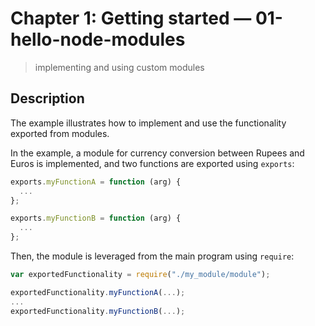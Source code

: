# Chapter 1: Getting started &mdash; 01-hello-node-modules
> implementing and using custom modules

## Description
The example illustrates how to implement and use the functionality exported from modules.

In the example, a module for currency conversion between Rupees and Euros is implemented, and two functions are exported using `exports`:
```javascript
exports.myFunctionA = function (arg) {
  ...  
};

exports.myFunctionB = function (arg) {
  ...  
};
```
Then, the module is leveraged from the main program using `require`:
```javascript
var exportedFunctionality = require("./my_module/module");

exportedFunctionality.myFunctionA(...);
...
exportedFunctionality.myFunctionB(...);
```
